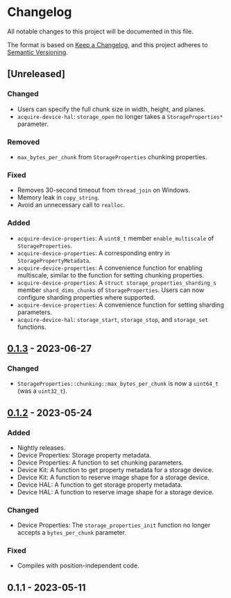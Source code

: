 # Changelog

All notable changes to this project will be documented in this file.

The format is based on [Keep a Changelog](https://keepachangelog.com/en/1.0.0/),
and this project adheres to [Semantic Versioning](https://semver.org/spec/v2.0.0.html).

## [Unreleased]

### Changed

- Users can specify the full chunk size in width, height, and planes.
- `acquire-device-hal`: `storage_open` no longer takes a `StorageProperties*` parameter.

### Removed

- `max_bytes_per_chunk` from `StorageProperties` chunking properties.

### Fixed

- Removes 30-second timeout from `thread_join` on Windows.
- Memory leak in `copy_string`.
- Avoid an unnecessary call to `realloc`.

### Added

- `acquire-device-properties`: A `uint8_t` member `enable_multiscale` of `StorageProperties`.
- `acquire-device-properties`: A corresponding entry in `StoragePropertyMetadata`.
- `acquire-device-properties`: A convenience function for enabling multiscale, similar to the function for
  setting chunking properties.
- `acquire-device-properties`: A `struct storage_properties_sharding_s` member `shard_dims_chunks` of
  `StorageProperties`. Users can now configure sharding properties where supported.
- `acquire-device-properties`: A convenience function for setting sharding parameters.
- `acquire-device-hal`: `storage_start`, `storage_stop`, and `storage_set` functions.

## [0.1.3](https://github.com/acquire-project/acquire-core-libs/compare/v0.1.2...v0.1.3) - 2023-06-27

### Changed

- `StorageProperties::chunking::max_bytes_per_chunk` is now a `uint64_t` (was a `uint32_t`).

## [0.1.2](https://github.com/acquire-project/acquire-core-libs/compare/v0.1.1...v0.1.2) - 2023-05-24

### Added

- Nightly releases.
- Device Properties: Storage property metadata.
- Device Properties: A function to set chunking parameters.
- Device Kit: A function to get property metadata for a storage device.
- Device Kit: A function to reserve image shape for a storage device.
- Device HAL: A function to get storage property metadata.
- Device HAL: A function to reserve image shape for a storage device.

### Changed

- Device Properties: The `storage_properties_init` function no longer accepts a `bytes_per_chunk` parameter.

### Fixed

- Compiles with position-independent code.

## 0.1.1 - 2023-05-11

